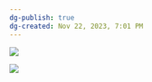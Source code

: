 ```yaml
---
dg-publish: true
dg-created: Nov 22, 2023, 7:01 PM
---
```


![](https://i.imgur.com/7V1SSb6.jpg)

![](https://i.imgur.com/UQ5F31X.jpg)
